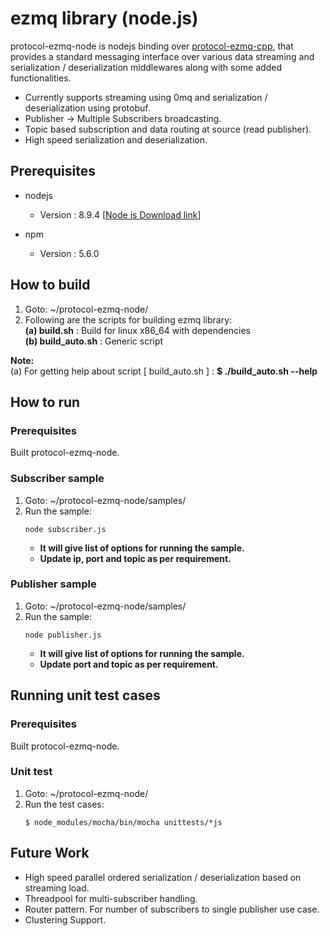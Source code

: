 # ezmq library (node.js)

protocol-ezmq-node is nodejs binding over [protocol-ezmq-cpp](https://github.sec.samsung.net/RS7-EdgeComputing/protocol-ezmq-cpp), that provides a standard messaging interface over various data streaming
and serialization / deserialization middlewares along with some added functionalities.</br>
  - Currently supports streaming using 0mq and serialization / deserialization using protobuf.
  - Publisher -> Multiple Subscribers broadcasting.
  - Topic based subscription and data routing at source (read publisher).
  - High speed serialization and deserialization.

## Prerequisites ##

- nodejs
  - Version : 8.9.4 [[Node js Download link](https://nodejs.org/en/download/)]

- npm
  - Version : 5.6.0
  
## How to build ##
1. Goto: ~/protocol-ezmq-node/
2. Following are the scripts for building ezmq library:</br>
   **(a) build.sh**      : Build for linux x86_64 with dependencies</br>
   **(b) build_auto.sh** : Generic script</br>

**Note:** </br>
(a) For getting help about script [ build_auto.sh ] : **$ ./build_auto.sh --help** </br>

## How to run ##

### Prerequisites ###
 Built protocol-ezmq-node.
 
 ### Subscriber sample ###
1. Goto: ~/protocol-ezmq-node/samples/
2. Run the sample:
    ```
    node subscriber.js
    ```
    - **It will give list of options for running the sample.** </br>
    - **Update ip, port and topic as per requirement.** </br>

### Publisher sample ###
1. Goto: ~/protocol-ezmq-node/samples/
2. Run the sample:
   ```
   node publisher.js
   ```
   - **It will give list of options for running the sample.** </br>
   - **Update port and topic as per requirement.** </br>
   
## Running unit test cases ##

### Prerequisites ###
 Built protocol-ezmq-node.
 
### Unit test ### 
1. Goto: ~/protocol-ezmq-node/
2. Run the test cases:
   ```
   $ node_modules/mocha/bin/mocha unittests/*js
   ```    

## Future Work ##
  - High speed parallel ordered serialization / deserialization based on streaming load.
  - Threadpool for multi-subscriber handling.
  - Router pattern. For number of subscribers to single publisher use case.
  - Clustering Support.
</br></br>
